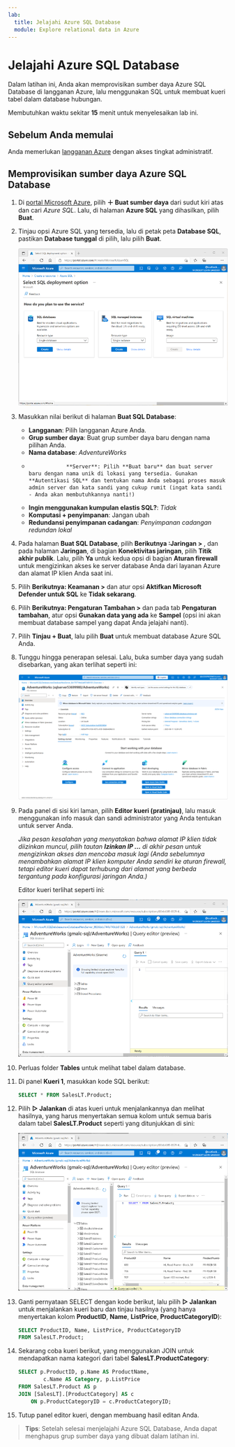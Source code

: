 ```yaml
---
lab:
  title: Jelajahi Azure SQL Database
  module: Explore relational data in Azure
---
```


# <a name="explore-azure-sql-database"></a>Jelajahi Azure SQL Database

Dalam latihan ini, Anda akan memprovisikan sumber daya Azure SQL Database di langganan Azure, lalu menggunakan SQL untuk membuat kueri tabel dalam database hubungan.

Membutuhkan waktu sekitar **15** menit untuk menyelesaikan lab ini.

## <a name="before-you-start"></a>Sebelum Anda memulai

Anda memerlukan [langganan Azure](https://azure.microsoft.com/free) dengan akses tingkat administratif.

## <a name="provision-an-azure-sql-database-resource"></a>Memprovisikan sumber daya Azure SQL Database

1. Di [portal Microsoft Azure](https://portal.azure.com?azure-portal=true), pilih **&#65291; Buat sumber daya** dari sudut kiri atas dan cari *Azure SQL*. Lalu, di halaman **Azure SQL** yang dihasilkan, pilih **Buat**.

1. Tinjau opsi Azure SQL yang tersedia, lalu di petak peta **Database SQL**, pastikan **Database tunggal** di pilih, lalu pilih **Buat**.

    ![Cuplikan layar portal Microsoft Azure yang menunjukkan halaman Azure SQL.](images//azure-sql-portal.png)

1. Masukkan nilai berikut di halaman **Buat SQL Database**:
    - **Langganan**: Pilih langganan Azure Anda.
    - **Grup sumber daya**: Buat grup sumber daya baru dengan nama pilihan Anda.
    - **Nama database**: *AdventureWorks*
    -                 **Server**: Pilih **Buat baru** dan buat server baru dengan nama unik di lokasi yang tersedia. Gunakan **Autentikasi SQL** dan tentukan nama Anda sebagai proses masuk admin server dan kata sandi yang cukup rumit (ingat kata sandi - Anda akan membutuhkannya nanti!)
    - **Ingin menggunakan kumpulan elastis SQL?**: *Tidak*
    - **Komputasi + penyimpanan**: Jangan ubah
    - **Redundansi penyimpanan cadangan**: *Penyimpanan cadangan redundan lokal*

1. Pada halaman **Buat SQL Database**, pilih **Berikutnya :Jaringan >** , dan pada halaman **Jaringan**, di bagian **Konektivitas jaringan**, pilih **Titik akhir publik**. Lalu, pilih **Ya** untuk kedua opsi di bagian **Aturan firewall** untuk mengizinkan akses ke server database Anda dari layanan Azure dan alamat IP klien Anda saat ini.

1. Pilih **Berikutnya: Keamanan >** dan atur opsi **Aktifkan Microsoft Defender untuk SQL** ke **Tidak sekarang**.

1. Pilih **Berikutnya: Pengaturan Tambahan >** dan pada tab **Pengaturan tambahan**, atur opsi **Gunakan data yang ada** ke **Sampel** (opsi ini akan membuat database sampel yang dapat Anda jelajahi nanti).

1. Pilih **Tinjau + Buat**, lalu pilih **Buat** untuk membuat database Azure SQL Anda.

1. Tunggu hingga penerapan selesai. Lalu, buka sumber daya yang sudah disebarkan, yang akan terlihat seperti ini:

    ![Cuplikan layar portal Microsoft Azure yang menunjukkan halaman SQL Database.](images//sql-database-portal.png)

1. Pada panel di sisi kiri laman, pilih **Editor kueri (pratinjau)**, lalu masuk menggunakan info masuk dan sandi administrator yang Anda tentukan untuk server Anda.
    
    *Jika pesan kesalahan yang menyatakan bahwa alamat IP klien tidak diizinkan muncul, pilih tautan **Izinkan IP ...** di akhir pesan untuk mengizinkan akses dan mencoba masuk lagi (Anda sebelumnya menambahkan alamat IP klien komputer Anda sendiri ke aturan firewall, tetapi editor kueri dapat terhubung dari alamat yang berbeda tergantung pada konfigurasi jaringan Anda.)*
    
    Editor kueri terlihat seperti ini:
    
    ![Cuplikan layar portal Microsoft Azure yang menunjukkan editor kueri.](images//query-editor.png)

1. Perluas folder **Tables** untuk melihat tabel dalam database.

1. Di panel **Kueri 1**, masukkan kode SQL berikut:

    ```sql
    SELECT * FROM SalesLT.Product;
    ```

1. Pilih **&#9655; Jalankan** di atas kueri untuk menjalankannya dan melihat hasilnya, yang harus menyertakan semua kolom untuk semua baris dalam tabel **SalesLT.Product** seperti yang ditunjukkan di sini:

    ![Cuplikan layar portal Microsoft Azure yang menunjukkan editor kueri dengan hasil kueri.](images//sql-query-results.png)

1. Ganti pernyataan SELECT dengan kode berikut, lalu pilih **&#9655; Jalankan** untuk menjalankan kueri baru dan tinjau hasilnya (yang hanya menyertakan kolom **ProductID**, **Name**, **ListPrice**, **ProductCategoryID**):

    ```sql
    SELECT ProductID, Name, ListPrice, ProductCategoryID
    FROM SalesLT.Product;
    ```

1. Sekarang coba kueri berikut, yang menggunakan JOIN untuk mendapatkan nama kategori dari tabel **SalesLT.ProductCategory**:

    ```sql
    SELECT p.ProductID, p.Name AS ProductName,
            c.Name AS Category, p.ListPrice
    FROM SalesLT.Product AS p
    JOIN [SalesLT].[ProductCategory] AS c
        ON p.ProductCategoryID = c.ProductCategoryID;
    ```

1. Tutup panel editor kueri, dengan membuang hasil editan Anda.

> **Tips**: Setelah selesai menjelajahi Azure SQL Database, Anda dapat menghapus grup sumber daya yang dibuat dalam latihan ini.
